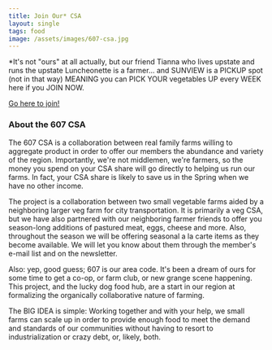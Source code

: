 ```yaml
---
title: Join Our* CSA
layout: single
tags: food
image: /assets/images/607-csa.jpg
---
```


*It's not "ours" at all actually, but our friend Tianna who lives upstate and
runs the upstate Luncheonette is a farmer... and SUNVIEW is a PICKUP spot
(not in that way) MEANING you can PICK YOUR vegetables UP every WEEK here if
you JOIN NOW.

[Go here to join!](http://www.the607csa.com/)

### About the 607 CSA

The 607 CSA is a collaboration between real family farms willing to aggregate
product in order to offer our members the abundance and variety of the region.
Importantly, we're not middlemen, we're farmers, so the money you spend on
your CSA share will go directly to helping us run our farms. In fact, your CSA
share is likely to save us in the Spring when we have no other income.

The project is a collaboration between two small vegetable farms aided by a
neighboring larger veg farm for city transportation. It is primarily a veg
CSA, but we have also partnered with our neighboring farmer friends to offer
you season-long additions of pastured meat, eggs, cheese and more. Also,
throughout the season we will be offering seasonal a la carte items as they
become available. We will let you know about them through the member's e-mail
list and on the newsletter.

Also: yep, good guess; 607 is our area code. It's been a dream of ours for
some time to get a co-op, or farm club, or new grange scene happening. This
project, and the lucky dog food hub,  are a start in our region at formalizing
the organically collaborative nature of farming.

The BIG IDEA is simple: Working together and with your help, we small farms
can scale up in order to provide enough food to meet the demand and standards
of our communities without having to resort to industrialization or crazy
debt, or, likely, both.
